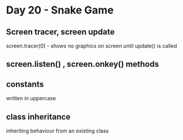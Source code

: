 # Day 20 - Snake Game

## Screen tracer, screen update
screen.tracer(0) - shows no graphics on screen until update() is called
## screen.listen() , screen.onkey() methods
## constants 
written in uppercase

## class inheritance
inheriting behaviour from an existing class